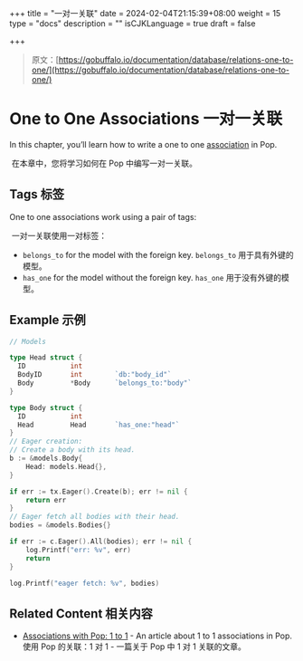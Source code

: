 +++
title = "一对一关联"
date = 2024-02-04T21:15:39+08:00
weight = 15
type = "docs"
description = ""
isCJKLanguage = true
draft = false

+++

> 原文：[https://gobuffalo.io/documentation/database/relations-one-to-one/](https://gobuffalo.io/documentation/database/relations-one-to-one/)

# One to One Associations 一对一关联 

In this chapter, you’ll learn how to write a one to one [association](https://gobuffalo.io/documentation/database/relations/) in Pop.

​	在本章中，您将学习如何在 Pop 中编写一对一关联。

## Tags 标签 

One to one associations work using a pair of tags:

​	一对一关联使用一对标签：

- `belongs_to` for the model with the foreign key.
  `belongs_to` 用于具有外键的模型。
- `has_one` for the model without the foreign key.
  `has_one` 用于没有外键的模型。

## Example 示例 

```go
// Models

type Head struct {
  ID           int
  BodyID       int        `db:"body_id"`
  Body         *Body      `belongs_to:"body"`
}

type Body struct {
  ID           int
  Head         Head       `has_one:"head"`
}
// Eager creation:
// Create a body with its head.
b := &models.Body{
    Head: models.Head{},
}

if err := tx.Eager().Create(b); err != nil {
    return err
}
// Eager fetch all bodies with their head.
bodies = &models.Bodies{}

if err := c.Eager().All(bodies); err != nil {
    log.Printf("err: %v", err)
    return
}

log.Printf("eager fetch: %v", bodies)
```

## Related Content 相关内容 

- [Associations with Pop: 1 to 1](https://blog.gobuffalo.io/associations-with-pop-1-to-1-592f02e2bdd8) - An article about 1 to 1 associations in Pop.
  使用 Pop 的关联：1 对 1 - 一篇关于 Pop 中 1 对 1 关联的文章。